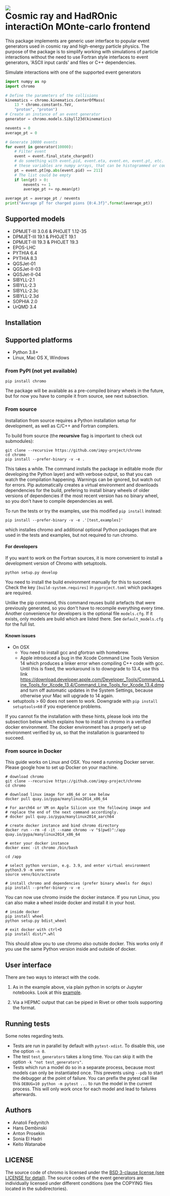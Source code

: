 # ![](doc/chromo.svg)<br> Cosmic ray and HadROnic interactiOn MOnte-carlo frontend

This package implements are generic user interface to popular event generators used in cosmic ray and high-energy particle physics. The purpose of the package is to simplify working with simulations of particle interactions without the need to use Fortran style interfaces to event generators, 'ASCII input cards' and files or C++ dependencies.  

Simulate interactions with one of the supported event generators 

```python
import numpy as np
import chromo

# Define the parameters of the collisions
kinematics = chromo.kinematics.CenterOfMass(
    13 * chromo.constants.TeV,
    "proton", "proton")
# Create an instance of an event generator
generator = chromo.models.Sibyll23d(kinematics)

nevents = 0
average_pt = 0

# Generate 10000 events
for event in generator(10000):
    # Filter event
    event = event.final_state_charged()
    # do something with event.pid, event.eta, event.en, event.pt, etc.
    # these variables are numpy arrays, that can be histogrammed or counted like
    pt = event.pt[np.abs(event.pid) == 211]
    # The list could be empty
    if len(pt) > 0:
        nevents += 1
        average_pt += np.mean(pt)

average_pt = average_pt / nevents
print("Average pT for charged pions {0:4.3f}".format(average_pt))
```

## Supported models

- DPMJET-III 3.0.6 & PHOJET 1.12-35
- DPMJET-III 19.1 & PHOJET 19.1
- DPMJET-III 19.3 & PHOJET 19.3
- EPOS-LHC
- PYTHIA 6.4
- PYTHIA 8.3
- QGSJet-01
- QGSJet-II-03
- QGSJet-II-04
- SIBYLL-2.1
- SIBYLL-2.3
- SIBYLL-2.3c
- SIBYLL-2.3d
- SOPHIA 2.0
- UrQMD 3.4

## Installation

## Supported platforms

- Python 3.8+
- Linux, Mac OS X, Windows

### From PyPI (not yet available)

    pip install chromo

The package will be available as a pre-compiled binary wheels in the future, but for now you have to compile it from source, see next subsection.

### From source

Installation from source requires a Python installation setup for development, as well as C/C++ and Fortran compilers.

To build from source (the **recursive** flag is important to check out submodules):

    git clone --recursive https://github.com/impy-project/chromo
    cd chromo
    pip install --prefer-binary -v -e .

This takes a while. The command installs the package in editable mode (for developing the Python layer) and with verbose output, so that you can watch the compilation happening. Warnings can be ignored, but watch out for errors. Pip automatically creates a virtual environment and downloads dependencies for the build, prefering to install binary wheels of older versions of dependencies if the most recent version has no binary wheel, so you don't have to compile dependencies as well.

To run the tests or try the examples, use this modified `pip install` instead:

    pip install --prefer-binary -v -e .'[test,examples]'

which installes chromo and additional optional Python packages that are used in the tests and examples, but not required to run chromo.

#### For developers

If you want to work on the Fortran sources, it is more convenient to install a development version of Chromo with setuptools.

    python setup.py develop

You need to install the build environment manually for this to succeed. Check the key `[build-system.requires]` in `pyproject.toml` which packages are required.

Unlike the pip command, this command reuses build artefacts that were previously generated, so you don't have to recompile everything every time. Another convenience for developers is the optional file `models.cfg`. If it exists, only models are build which are listed there. See `default_models.cfg` for the full list.

#### Known issues

- On OSX
    - You need to install gcc and gfortran with homebrew.
    - Apple introduced a bug in the Xcode Command Line Tools Version 14 which produces a linker error when compiling C++ code with gcc. Until this is fixed, the workaround is to downgrade to 13.4, use this link https://download.developer.apple.com/Developer_Tools/Command_Line_Tools_for_Xcode_13.4/Command_Line_Tools_for_Xcode_13.4.dmg and turn off automatic updates in the System Settings, because otherwise your Mac will upgrade to 14 again.
- setuptools > 60 does not seem to work. Downgrade with `pip install setuptools<60` if you experience problems.

If you cannot fix the installation with these hints, please look into the subsection below which explains how to install in chromo in a verified docker environment. The docker environment has a properly set up environment verified by us, so that the installation is guaranteed to succeed.

### From source in Docker

This guide works on Linux and OSX. You need a running Docker server. Please google how to set up Docker on your machine.

    # download chromo
    git clone --recursive https://github.com/impy-project/chromo
    cd chromo

    # download linux image for x86_64 or see below
    docker pull quay.io/pypa/manylinux2014_x86_64
 
    # For aarch64 or VM on Apple Silicon use the following image and
    # replace the end of the next command accordingly.
    # docker pull quay.io/pypa/manylinux2014_aarch64
    
    # create docker instance and bind chromo directory
    docker run --rm -d -it --name chromo -v "$(pwd)":/app quay.io/pypa/manylinux2014_x86_64

    # enter your docker instance
    docker exec -it chromo /bin/bash

    cd /app

    # select python version, e.g. 3.9, and enter virtual environment
    python3.9 -m venv venv
    source venv/bin/activate

    # install chromo and dependencies (prefer binary wheels for deps)
    pip install --prefer-binary -v -e .

You can now use chromo inside the docker instance. If you run Linux, you can also make a wheel inside
docker and install it in your host.

    # inside docker
    pip install wheel
    python setup.py bdist_wheel

    # exit docker with ctrl+D
    pip install dist/*.whl

This should allow you to use chromo also outside docker. This works only if you use the same Python version inside and outside of docker.

## User interface

There are two ways to interact with the code.

1. As in the example above, via plain python in scripts or Jupyter notebooks. Look at this [example](examples/compare_models.ipynb).

2. Via a HEPMC output that can be piped in Rivet or other tools supporting the format.

## Running tests

Some notes regarding tests.

- Tests are run in parallel by default with `pytest-xdist`. To disable this, use the option `-n 0`.
- The test `test_generators` takes a long time. You can skip it with the option `-k "not test_generators"`.
- Tests which run a model do so in a separate process, because most models can only be instantiated once. This prevents using `--pdb` to start the debugger at the point of failure. You can prefix the pytest call like this `DEBUG=10 python -m pytest ...` to run the model in the current process. This will only work once for each model and lead to failures afterwards.

## Authors

- Anatoli Fedynitch
- Hans Dembinski
- Anton Prosekin
- Sonia El Hadri
- Keito Watanabe

## LICENSE

The source code of chromo is licensed under the [BSD 3-clause license (see LICENSE for detail)](LICENSE). The source codes of the event generators are individually licensed under different conditions (see the COPYING files located in the subdirectories).
